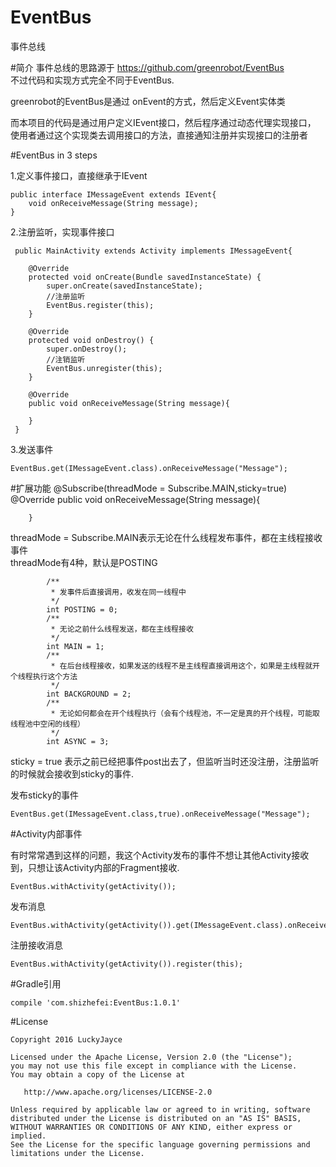 # EventBus
事件总线

#简介
事件总线的思路源于 https://github.com/greenrobot/EventBus  
不过代码和实现方式完全不同于EventBus.

greenrobot的EventBus是通过 onEvent的方式，然后定义Event实体类  

而本项目的代码是通过用户定义IEvent接口，然后程序通过动态代理实现接口，  使用者通过这个实现类去调用接口的方法，直接通知注册并实现接口的注册者

#EventBus in 3 steps

1.定义事件接口，直接继承于IEvent	

	public interface IMessageEvent extends IEvent{ 
    	void onReceiveMessage(String message);
    }

2.注册监听，实现事件接口

	 public MainActivity extends Activity implements IMessageEvent{

	    @Override
	    protected void onCreate(Bundle savedInstanceState) {
	        super.onCreate(savedInstanceState);
			//注册监听
			EventBus.register(this);
		}

	    @Override
	    protected void onDestroy() {
	        super.onDestroy();
			//注销监听
			EventBus.unregister(this);
	    }

		@Override
		public void onReceiveMessage(String message){
	       
	    }
	 }

3.发送事件

	EventBus.get(IMessageEvent.class).onReceiveMessage("Message");

#扩展功能
        @Subscribe(threadMode = Subscribe.MAIN,sticky=true)
		@Override
		public void onReceiveMessage(String message){
	       
	    }

threadMode = Subscribe.MAIN表示无论在什么线程发布事件，都在主线程接收事件  
threadMode有4种，默认是POSTING    

		    /**
		     * 发事件后直接调用，收发在同一线程中
		     */
		    int POSTING = 0;
		    /**
		     * 无论之前什么线程发送，都在主线程接收
		     */
		    int MAIN = 1;
		    /**
		     * 在后台线程接收，如果发送的线程不是主线程直接调用这个，如果是主线程就开个线程执行这个方法
		     */
		    int BACKGROUND = 2;
		    /**
		     * 无论如何都会在开个线程执行（会有个线程池，不一定是真的开个线程，可能取线程池中空闲的线程）
		     */
		    int ASYNC = 3;
sticky = true 表示之前已经把事件post出去了，但监听当时还没注册，注册监听的时候就会接收到sticky的事件.  
  
发布sticky的事件

	EventBus.get(IMessageEvent.class,true).onReceiveMessage("Message");

#Activity内部事件

有时常常遇到这样的问题，我这个Activity发布的事件不想让其他Activity接收到，只想让该Activity内部的Fragment接收.  
	
    EventBus.withActivity(getActivity());

发布消息

	EventBus.withActivity(getActivity()).get(IMessageEvent.class).onReceiveMessage("Message");

注册接收消息

	EventBus.withActivity(getActivity()).register(this);

#Gradle引用
	
	compile 'com.shizhefei:EventBus:1.0.1'

#License

	Copyright 2016 LuckyJayce
	
	Licensed under the Apache License, Version 2.0 (the "License");
	you may not use this file except in compliance with the License.
	You may obtain a copy of the License at
	
	   http://www.apache.org/licenses/LICENSE-2.0
	
	Unless required by applicable law or agreed to in writing, software
	distributed under the License is distributed on an "AS IS" BASIS,
	WITHOUT WARRANTIES OR CONDITIONS OF ANY KIND, either express or implied.
	See the License for the specific language governing permissions and
	limitations under the License.
